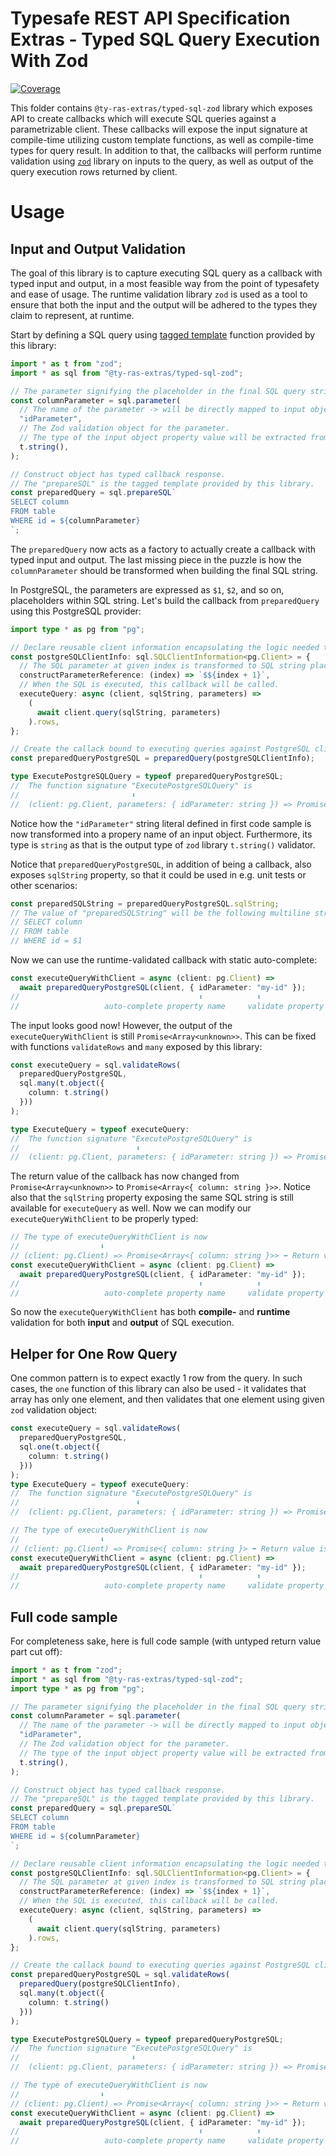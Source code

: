 # Typesafe REST API Specification Extras - Typed SQL Query Execution With Zod

[![Coverage](https://codecov.io/gh/ty-ras/extras-zod/branch/main/graph/badge.svg?flag=typed-sql)](https://codecov.io/gh/ty-ras/extras-zod)

This folder contains `@ty-ras-extras/typed-sql-zod` library which exposes API to create callbacks which will execute SQL queries against a parametrizable client.
These callbacks will expose the input signature at compile-time utilizing custom template functions, as well as compile-time types for query result.
In addition to that, the callbacks will perform runtime validation using [`zod`](https://github.com/colinhacks/zod) library on inputs to the query, as well as output of the query execution rows returned by client.

# Usage
## Input and Output Validation
The goal of this library is to capture executing SQL query as a callback with typed input and output, in a most feasible way from the point of typesafety and ease of usage.
The runtime validation library `zod` is used as a tool to ensure that both the input and the output will be adhered to the types they claim to represent, at runtime.

Start by defining a SQL query using [tagged template](https://developer.mozilla.org/en-US/docs/Web/JavaScript/Reference/Template_literals#tagged_templates) function provided by this library:
```ts
import * as t from "zod";
import * as sql from "@ty-ras-extras/typed-sql-zod";

// The parameter signifying the placeholder in the final SQL query string
const columnParameter = sql.parameter(
  // The name of the parameter -> will be directly mapped to input object property name
  "idParameter",
  // The Zod validation object for the parameter.
  // The type of the input object property value will be extracted from this using "t.TypeOf<>".
  t.string(),
);

// Construct object has typed callback response.
// The "prepareSQL" is the tagged template provided by this library.
const preparedQuery = sql.prepareSQL`
SELECT column
FROM table
WHERE id = ${columnParameter}
`;
```

The `preparedQuery` now acts as a factory to actually create a callback with typed input and output.
The last missing piece in the puzzle is how the `columnParameter` should be transformed when building the final SQL string.

In PostgreSQL, the parameters are expressed as `$1`, `$2`, and so on, placeholders within SQL string.
Let's build the callback from `preparedQuery` using this PostgreSQL provider:
```ts
import type * as pg from "pg";

// Declare reusable client information encapsulating the logic needed to create the callback we want
const postgreSQLClientInfo: sql.SQLClientInformation<pg.Client> = {
  // The SQL parameter at given index is transformed to SQL string placeholder using this callback.
  constructParameterReference: (index) => `$${index + 1}`,
  // When the SQL is executed, this callback will be called.
  executeQuery: async (client, sqlString, parameters) =>
    (
      await client.query(sqlString, parameters)
    ).rows,
};

// Create the callack bound to executing queries against PostgreSQL client
const preparedQueryPostgreSQL = preparedQuery(postgreSQLClientInfo);

type ExecutePostgreSQLQuery = typeof preparedQueryPostgreSQL;
//  The function signature "ExecutePostgreSQLQuery" is
//                         ⬇️
//  (client: pg.Client, parameters: { idParameter: string }) => Promise<Array<unknown>>
```

Notice how the `"idParameter"` string literal defined in first code sample is now transformed into a propery name of an input object.
Furthermore, its type is `string` as that is the output type of `zod` library `t.string()` validator.

Notice that `preparedQueryPostgreSQL`, in addition of being a callback, also exposes `sqlString` property, so that it could be used in e.g. unit tests or other scenarios:
```ts
const preparedSQLString = preparedQueryPostgreSQL.sqlString;
// The value of "preparedSQLString" will be the following multiline string:
// SELECT column
// FROM table
// WHERE id = $1
```

Now we can use the runtime-validated callback with static auto-complete:
```ts
const executeQueryWithClient = async (client: pg.Client) =>
  await preparedQueryPostgreSQL(client, { idParameter: "my-id" });
//                                        ⬆️            ⬆️
//                   auto-complete property name     validate property value both at compile- and runtime
```

The input looks good now!
However, the output of the `executeQueryWithClient` is still `Promise<Array<unknown>>`.
This can be fixed with functions `validateRows` and `many` exposed by this library:
```ts
const executeQuery = sql.validateRows(
  preparedQueryPostgreSQL,
  sql.many(t.object({
    column: t.string()
  }))
);

type ExecuteQuery = typeof executeQuery:
//  The function signature "ExecutePostgreSQLQuery" is
//                          ⬇️
//  (client: pg.Client, parameters: { idParameter: string }) => Promise<Array<{ column: string }>>
```

The return value of the callback has now changed from `Promise<Array<unknown>>` to `Promise<Array<{ column: string }>>`.
Notice also that the `sqlString` property exposing the same SQL string is still available for `executeQuery` as well.
Now we can modify our `executeQueryWithClient` to be properly typed:
```ts
// The type of executeQueryWithClient is now
//                  ⬇️
// (client: pg.Client) => Promise<Array<{ column: string }>> ⬅️ Return value is validated both at compile- and runtime
const executeQueryWithClient = async (client: pg.Client) =>
  await preparedQueryPostgreSQL(client, { idParameter: "my-id" });
//                                        ⬆️            ⬆️
//                   auto-complete property name     validate property value both at compile- and runtime
```

So now the `executeQueryWithClient` has both **compile-** and **runtime** validation for both **input** and **output** of SQL execution.

## Helper for One Row Query
One common pattern is to expect exactly 1 row from the query.
In such cases, the `one` function of this library can also be used - it validates that array has only one element, and then validates that one element using given `zod` validation object:
```ts
const executeQuery = sql.validateRows(
  preparedQueryPostgreSQL,
  sql.one(t.object({
    column: t.string()
  }))
);
type ExecuteQuery = typeof executeQuery:
//  The function signature "ExecutePostgreSQLQuery" is
//                          ⬇️
//  (client: pg.Client, parameters: { idParameter: string }) => Promise<{ column: string }>

// The type of executeQueryWithClient is now
//                  ⬇️
// (client: pg.Client) => Promise<{ column: string }> ⬅️ Return value is validated both at compile- and runtime
const executeQueryWithClient = async (client: pg.Client) =>
  await preparedQueryPostgreSQL(client, { idParameter: "my-id" });
//                                        ⬆️            ⬆️
//                   auto-complete property name     validate property value both at compile- and runtime

```

## Full code sample
For completeness sake, here is full code sample (with untyped return value part cut off):
```ts
import * as t from "zod";
import * as sql from "@ty-ras-extras/typed-sql-zod";
import type * as pg from "pg";

// The parameter signifying the placeholder in the final SQL query string
const columnParameter = sql.parameter(
  // The name of the parameter -> will be directly mapped to input object property name
  "idParameter",
  // The Zod validation object for the parameter.
  // The type of the input object property value will be extracted from this using "t.TypeOf<>".
  t.string(),
);

// Construct object has typed callback response.
// The "prepareSQL" is the tagged template provided by this library.
const preparedQuery = sql.prepareSQL`
SELECT column
FROM table
WHERE id = ${columnParameter}
`;

// Declare reusable client information encapsulating the logic needed to create the callback we want
const postgreSQLClientInfo: sql.SQLClientInformation<pg.Client> = {
  // The SQL parameter at given index is transformed to SQL string placeholder using this callback.
  constructParameterReference: (index) => `$${index + 1}`,
  // When the SQL is executed, this callback will be called.
  executeQuery: async (client, sqlString, parameters) =>
    (
      await client.query(sqlString, parameters)
    ).rows,
};

// Create the callack bound to executing queries against PostgreSQL client
const preparedQueryPostgreSQL = sql.validateRows(
  preparedQuery(postgreSQLClientInfo),
  sql.many(t.object({
    column: t.string()
  }))
);

type ExecutePostgreSQLQuery = typeof preparedQueryPostgreSQL;
//  The function signature "ExecutePostgreSQLQuery" is
//                         ⬇️
//  (client: pg.Client, parameters: { idParameter: string }) => Promise<Array<{ column: string }>>

// The type of executeQueryWithClient is now
//                  ⬇️
// (client: pg.Client) => Promise<Array<{ column: string }>> ⬅️ Return value is validated both at compile- and runtime
const executeQueryWithClient = async (client: pg.Client) =>
  await preparedQueryPostgreSQL(client, { idParameter: "my-id" });
//                                        ⬆️            ⬆️
//                   auto-complete property name     validate property value both at compile- and runtime
```
